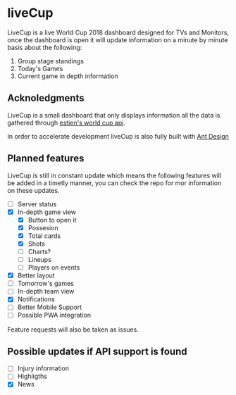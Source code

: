 # liveCup

LiveCup is a live World Cup 2018 dashboard designed for TVs and Monitors, once the dashboard is open it will update information on a minute by minute basis about the following:

1. Group stage standings
2. Today's Games
3. Current game in depth information

## Acknoledgments

LiveCup is a small dashboard that only displays information all the data is gathered through [estien's world cup api](https://github.com/estiens/world_cup_json).

In order to accelerate development liveCup is also fully built with [Ant Design](https://ant.design/)

## Planned features
LiveCup is still in constant update which means the following features will be added in a timetly manner, you can check the repo for mor information on these updates.

- [ ] Server status
- [x] In-depth game view
    - [x] Button to open it
    - [x] Possesion
    - [x] Total cards
    - [x] Shots
    - [ ] Charts?
    - [ ] Lineups
    - [ ] Players on events
- [x] Better layout
- [ ] Tomorrow's games
- [ ] In-depth team view
- [x] Notifications
- [ ] Better Mobile Support
- [ ] Possible PWA integration

Feature requests will also be taken as issues.

## Possible updates if API support is found
- [ ] Injury information
- [ ] Highligths
- [x] News